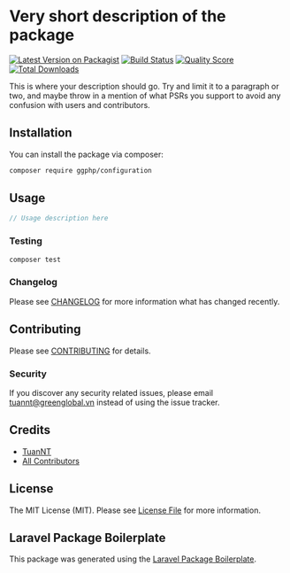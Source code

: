 # Very short description of the package

[![Latest Version on Packagist](https://img.shields.io/packagist/v/ggphp/configuration.svg?style=flat-square)](https://packagist.org/packages/ggphp/configuration)
[![Build Status](https://img.shields.io/travis/ggphp/configuration/master.svg?style=flat-square)](https://travis-ci.org/ggphp/configuration)
[![Quality Score](https://img.shields.io/scrutinizer/g/ggphp/configuration.svg?style=flat-square)](https://scrutinizer-ci.com/g/ggphp/configuration)
[![Total Downloads](https://img.shields.io/packagist/dt/ggphp/configuration.svg?style=flat-square)](https://packagist.org/packages/ggphp/configuration)

This is where your description should go. Try and limit it to a paragraph or two, and maybe throw in a mention of what PSRs you support to avoid any confusion with users and contributors.

## Installation

You can install the package via composer:

```bash
composer require ggphp/configuration
```

## Usage

``` php
// Usage description here
```

### Testing

``` bash
composer test
```

### Changelog

Please see [CHANGELOG](CHANGELOG.md) for more information what has changed recently.

## Contributing

Please see [CONTRIBUTING](CONTRIBUTING.md) for details.

### Security

If you discover any security related issues, please email tuannt@greenglobal.vn instead of using the issue tracker.

## Credits

- [TuanNT](https://github.com/ggphp)
- [All Contributors](../../contributors)

## License

The MIT License (MIT). Please see [License File](LICENSE.md) for more information.

## Laravel Package Boilerplate

This package was generated using the [Laravel Package Boilerplate](https://laravelpackageboilerplate.com).
